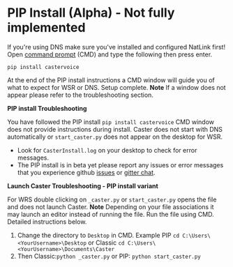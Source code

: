 # PIP Install  (Alpha)  -  Not fully implemented

If you're using DNS make sure you've installed and configured NatLink first! Open [command prompt](https://www.wikihow.com/Open-the-Command-Prompt-in-Windows) (CMD) and type the following then press enter.

`pip install castervoice` 

At the end of the PIP install instructions a CMD window will guide you of what to expect for WSR or DNS. Setup complete. **Note** If a window does not appear please refer to the troubleshooting section.  

**PIP install Troubleshooting**

You have followed the PIP install `pip install castervoice` CMD window does not provide instructions during install. Caster does not start with DNS automatically or `start_caster.py` does not appear on the desktop for WSR.

- Look for `CasterInstall.log` on your desktop to check for error messages.
- The PIP install is in beta yet please report any issues or error messages that you experience github [issues](https://github.com/dictation-toolbox/Caster/issues) or [gitter chat](https://gitter.im/synkarius/Caster?utm_source=share-link&utm_medium=link&utm_campaign=share-link). 

**Launch Caster Troubleshooting - PIP install variant**

For WRS double clicking on `_caster.py` or `start_caster.py` opens the file and does not launch Caster. 
**Note** Depending on your file associations it may launch an editor instead of running the file. Run the file using CMD. Detailed instructions below.

1. Change the directory to  `Desktop` in CMD.
   Example PIP `cd C:\Users\<YourUsername>\Desktop` or Classic `cd C:\Users\<YourUsername>\Documents\Caster`
2. Then Classic:`python _caster.py` or PIP: `python start_caster.py` 